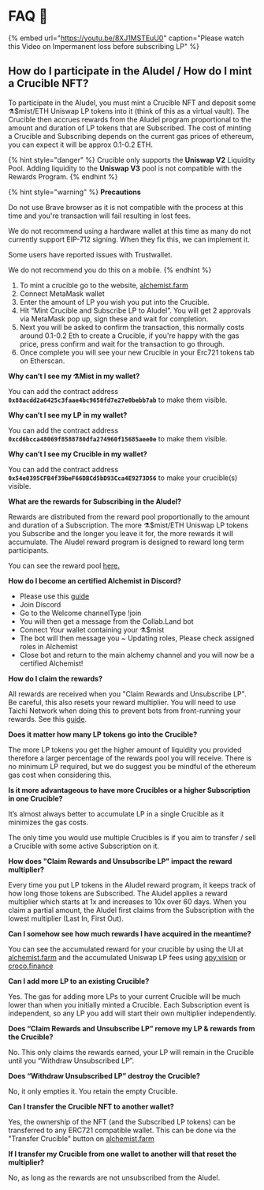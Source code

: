 # FAQ 📖

{% embed url="https://youtu.be/8XJ1MSTEuU0" caption="Please watch this Video on Impermanent loss before subscribing LP" %}

## **How do I participate in the Aludel / How do I mint a Crucible NFT?**

To participate in the Aludel, you must mint a Crucible NFT and deposit some ⚗️$mist/ETH Uniswap LP tokens into it \(think of this as a virtual vault\). The Crucible then accrues rewards from the Aludel program proportional to the amount and duration of LP tokens that are Subscribed. The cost of minting a Crucible and Subscribing depends on the current gas prices of ethereum, you can expect it will be approx 0.1-0.2 ETH.

{% hint style="danger" %}
Crucible only supports the **Uniswap V2** Liquidity Pool. Adding liquidity to the **Uniswap V3** pool is not compatible with the Rewards Program.
{% endhint %}

{% hint style="warning" %}
**Precautions**

Do not use Brave browser as it is not compatible with the process at this time and you're transaction will fail resulting in lost fees.

We do not recommend using a hardware wallet at this time as many do not currently support EIP-712 signing. When they fix this, we can implement it.

Some users have reported issues with Trustwallet.

We do not recommend you do this on a mobile.
{% endhint %}

1. To mint a crucible go to the website, [alchemist.farm](https://alchemist.farm/)
2. Connect MetaMask wallet
3. Enter the amount of LP you wish you put into the Crucible. 
4. Hit “Mint Crucible and Subscribe LP to Aludel”. You will get 2 approvals via MetaMask pop up, sign these and wait for completion.
5. Next you will be asked to confirm the transaction, this normally costs around 0.1-0.2 Eth to create a Crucible, if you're happy with the gas price, press confirm and wait for the transaction to go through.
6. Once complete you will see your new Crucible in your Erc721 tokens tab on Etherscan.

**Why can’t I see my ⚗️Mist in my wallet?**

You can add the contract address **`0x88acdd2a6425c3faae4bc9650fd7e27e0bebb7ab`** to make them visible.

**Why can’t I see my LP in my wallet?**

You can add the contract address **`0xcd6bcca48069f8588780dfa274960f15685aee0e`** to make them visible.

**Why can’t I see my Crucible in my wallet?**

You can add the contract address **`0x54e0395CFB4f39beF66DBCd5bD93Cca4E9273D56`** to make your crucible\(s\) visible.

**What are the rewards for Subscribing in the Aludel?**

Rewards are distributed from the reward pool proportionally to the amount and duration of a Subscription. The more ⚗️$mist/ETH Uniswap LP tokens you Subscribe and the longer you leave it for, the more rewards it will accumulate. The Aludel reward program is designed to reward long term participants.

You can see the reward pool [here.](https://etherscan.io/address/0x04108d6e9a51bec5170f8fd953a156cf754ba541)

**How do I become an certified Alchemist in Discord?**

* Please use this [guide](how-to-become-a-certified-alchemist-on-discord.md)
* Join Discord
* Go to the Welcome channelType !join
* You will then get a message from the Collab.Land bot
* Connect Your wallet containing your ⚗️$mist
* The bot will then message you  ~ Updating roles, Please check assigned roles in Alchemist
* Close bot and return to the main alchemy channel and you will now be a certified Alchemist!

**How do I claim the rewards?**

All rewards are received when you "Claim Rewards and Unsubscribe LP". Be careful, this also resets your reward multiplier. You will need to use Taichi Network when doing this to prevent bots from front-running your rewards. See this [guide](how-to-claim-rewards-and-unsubscribe-your-lp-from-the-aludel-using-the-taichi-network.md).

**Does it matter how many LP tokens go into the Crucible?**

The more LP tokens you get the higher amount of liquidity you provided therefore a larger percentage of the rewards pool you will receive. There is no minimum LP required, but we do suggest you be mindful of the ethereum gas cost when considering this.

**Is it more advantageous to have more Crucibles or a higher Subscription in one Crucible?**

It’s almost always better to accumulate LP in a single Crucible as it minimizes the gas costs.

The only time you would use multiple Crucibles is if you aim to transfer / sell a Crucible with some active Subscription on it.

**How does "Claim Rewards and Unsubscribe LP" impact the reward multiplier?**

Every time you put LP tokens in the Aludel reward program, it keeps track of how long those tokens are Subscribed. The Aludel applies a reward multiplier which starts at 1x and increases to 10x over 60 days. When you claim a partial amount, the Aludel first claims from the Subscription with the lowest multiplier \(Last In, First Out\).

**Can I somehow see how much rewards I have acquired in the meantime?**

You can see the accumulated reward for your crucible by using the UI at [alchemist.farm](https://alchemist.farm) and the accumulated Uniswap LP fees using [apy.vision](https://apy.vision/) or [croco.finance](https://croco.finance/)

**Can I add more LP to an existing Crucible?**

Yes. The gas for adding more LPs to your current Crucible will be much lower than when you initially minted a Crucible. Each Subscription event is independent, so any LP you add will start their own multiplier independently.

**Does “Claim Rewards and Unsubscribe LP” remove my LP & rewards from the Crucible?**

No. This only claims the rewards earned, your LP will remain in the Crucible until you “Withdraw Unsubscribed LP”.

**Does “Withdraw Unsubscribed LP” destroy the Crucible?**

No, it only empties it. You retain the empty Crucible.

**Can I transfer the Crucible NFT to another wallet?**

Yes, the ownership of the NFT \(and the Subscribed LP tokens\) can be transferred to any ERC721 compatible wallet. This can be done via the "Transfer Crucible" button on [alchemist.farm](https://alchemist.farm/)

**If I transfer my Crucible from one wallet to another will that reset the multiplier?**

No, as long as the rewards are not unsubscribed from the Aludel.

